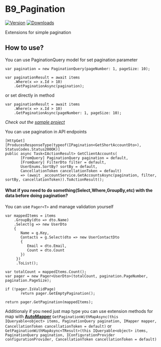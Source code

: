 # B9_Pagination
[![Version](https://img.shields.io/nuget/v/B9_Pagination?style=plastic)](https://www.nuget.org/packages/B9_Pagination)
[![Downloads](https://img.shields.io/nuget/dt/B9_pagination?style=plastic)](https://www.nuget.org/packages/B9_Pagination)

Extensions for simple pagination

## How to use?
You can use PaginationQuery model for set pagination parameter
```
var pagination = new PaginationQuery(pageNumber: 1, pageSize: 10);

var paginationResult = await items
    .Where(x => x.Id > 10)
    .GetPaginationAsync(pagination);
```
or set directly in method
```
var paginationResult = await items
    .Where(x => x.Id > 10)
    .GetPaginationAsync(pageNumber: 1, pageSize: 10);
```
*Check out the [sample project](https://github.com/BodiKBorN/B9_Pagination/blob/release/1.1/samples/B9_Pagination.Sample/Program.cs)*

You can use pagination in API endpoints
```
[HttpGet]
[ProducesResponseType(typeof(IPagination<GetShortAccountDto>), StatusCodes.Status200OK)]
public async Task<IActionResult> GetClientAccounts(
       [FromQuery] PaginationQuery pagination = default,
       [FromQuery] FilterDto filter = default,
       UserEnums.SortBy? sortBy = default,
       CancellationToken cancellationToken = default)
       => (await _accountService.GetAccountsAsync(pagination, filter, sortBy, cancellationToken)).ToActionResult();
```

#### What if you need to do something(Select,Where,GroupBy,etc) with the data before doing pagination?

You can use `Pager<T>` and manage validation yourself
```
var mappedItems = items
    .GroupBy(dto => dto.Name)
    .Select(g => new UserDto
    {
       Name = g.Key,
       Contacts = g.Select(dto => new UserContactDto
       {
          Email = dto.Email,
          Count = dto.Count
       })
     })
     .ToList();

var totalCount = mappedItems.Count();
var pager = new Pager<UserDto>(totalCount, pagination.PageNumber, pagination.PageSize);

if (!pager.IsValidPage)
       return pager.GetEmptyPagination();

return pager.GetPagination(mappedItems);
```

Additionaly if you need just map type you can use extension methods for map with **[AutoMapper](https://github.com/AutoMapper/AutoMapper)**
`GetPaginationWithMapAsync(this IQueryable<object> items, PaginationQuery pagination, IMapper mapper, CancellationToken cancellationToken = default)`
or
`GetPaginationWithMapAsync<TResult>(this IQueryable<object> items, PaginationQuery pagination, IConfigurationProvider configurationProvider, CancellationToken cancellationToken = default)`
